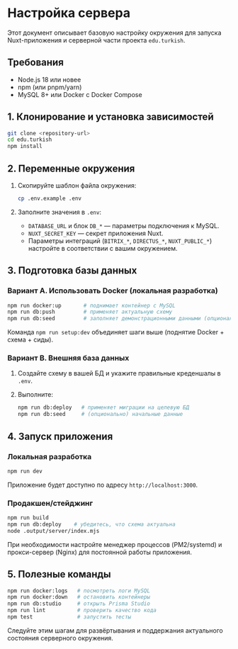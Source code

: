 # Настройка сервера

Этот документ описывает базовую настройку окружения для запуска Nuxt-приложения и серверной части проекта `edu.turkish`.

## Требования

- Node.js 18 или новее
- npm (или pnpm/yarn)
- MySQL 8+ или Docker с Docker Compose

## 1. Клонирование и установка зависимостей

```bash
git clone <repository-url>
cd edu.turkish
npm install
```

## 2. Переменные окружения

1. Скопируйте шаблон файла окружения:

   ```bash
   cp .env.example .env
   ```

2. Заполните значения в `.env`:
   - `DATABASE_URL` и блок `DB_*` — параметры подключения к MySQL.
   - `NUXT_SECRET_KEY` — секрет приложения Nuxt.
   - Параметры интеграций (`BITRIX_*`, `DIRECTUS_*`, `NUXT_PUBLIC_*`) настройте в соответствии с вашим окружением.

## 3. Подготовка базы данных

### Вариант A. Использовать Docker (локальная разработка)

```bash
npm run docker:up       # поднимает контейнер с MySQL
npm run db:push         # применяет актуальную схему
npm run db:seed         # заполняет демонстрационными данными (опционально)
```

Команда `npm run setup:dev` объединяет шаги выше (поднятие Docker + схема + сиды).

### Вариант B. Внешняя база данных

1. Создайте схему в вашей БД и укажите правильные креденшалы в `.env`.
2. Выполните:

   ```bash
   npm run db:deploy   # применяет миграции на целевую БД
   npm run db:seed     # (опционально) начальные данные
   ```

## 4. Запуск приложения

### Локальная разработка

```bash
npm run dev
```

Приложение будет доступно по адресу `http://localhost:3000`.

### Продакшен/стейджинг

```bash
npm run build
npm run db:deploy    # убедитесь, что схема актуальна
node .output/server/index.mjs
```

При необходимости настройте менеджер процессов (PM2/systemd) и прокси-сервер (Nginx) для постоянной работы приложения.

## 5. Полезные команды

```bash
npm run docker:logs   # посмотреть логи MySQL
npm run docker:down   # остановить контейнеры
npm run db:studio     # открыть Prisma Studio
npm run lint          # проверить качество кода
npm test              # запустить тесты
```

Следуйте этим шагам для развёртывания и поддержания актуального состояния серверного окружения.
